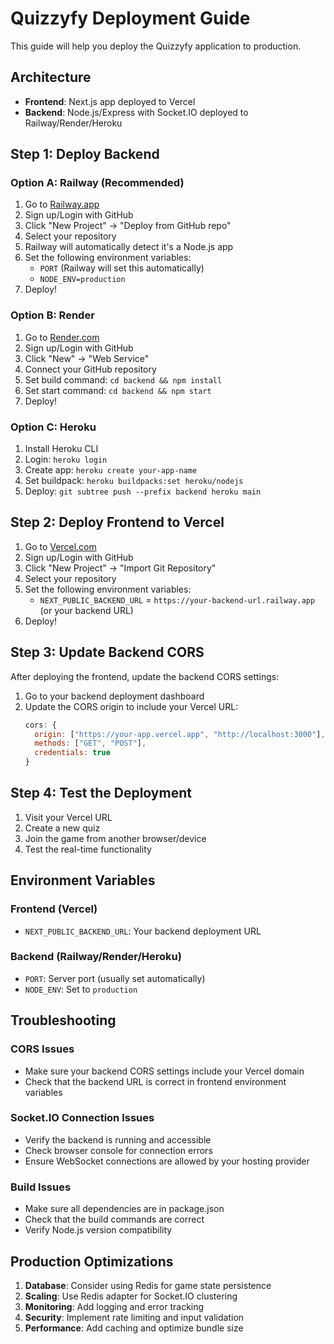 # Quizzyfy Deployment Guide

This guide will help you deploy the Quizzyfy application to production.

## Architecture

- **Frontend**: Next.js app deployed to Vercel
- **Backend**: Node.js/Express with Socket.IO deployed to Railway/Render/Heroku

## Step 1: Deploy Backend

### Option A: Railway (Recommended)

1. Go to [Railway.app](https://railway.app)
2. Sign up/Login with GitHub
3. Click "New Project" → "Deploy from GitHub repo"
4. Select your repository
5. Railway will automatically detect it's a Node.js app
6. Set the following environment variables:
   - `PORT` (Railway will set this automatically)
   - `NODE_ENV=production`
7. Deploy!

### Option B: Render

1. Go to [Render.com](https://render.com)
2. Sign up/Login with GitHub
3. Click "New" → "Web Service"
4. Connect your GitHub repository
5. Set build command: `cd backend && npm install`
6. Set start command: `cd backend && npm start`
7. Deploy!

### Option C: Heroku

1. Install Heroku CLI
2. Login: `heroku login`
3. Create app: `heroku create your-app-name`
4. Set buildpack: `heroku buildpacks:set heroku/nodejs`
5. Deploy: `git subtree push --prefix backend heroku main`

## Step 2: Deploy Frontend to Vercel

1. Go to [Vercel.com](https://vercel.com)
2. Sign up/Login with GitHub
3. Click "New Project" → "Import Git Repository"
4. Select your repository
5. Set the following environment variables:
   - `NEXT_PUBLIC_BACKEND_URL` = `https://your-backend-url.railway.app` (or your backend URL)
6. Deploy!

## Step 3: Update Backend CORS

After deploying the frontend, update the backend CORS settings:

1. Go to your backend deployment dashboard
2. Update the CORS origin to include your Vercel URL:
   ```javascript
   cors: {
     origin: ["https://your-app.vercel.app", "http://localhost:3000"],
     methods: ["GET", "POST"],
     credentials: true
   }
   ```

## Step 4: Test the Deployment

1. Visit your Vercel URL
2. Create a new quiz
3. Join the game from another browser/device
4. Test the real-time functionality

## Environment Variables

### Frontend (Vercel)
- `NEXT_PUBLIC_BACKEND_URL`: Your backend deployment URL

### Backend (Railway/Render/Heroku)
- `PORT`: Server port (usually set automatically)
- `NODE_ENV`: Set to `production`

## Troubleshooting

### CORS Issues
- Make sure your backend CORS settings include your Vercel domain
- Check that the backend URL is correct in frontend environment variables

### Socket.IO Connection Issues
- Verify the backend is running and accessible
- Check browser console for connection errors
- Ensure WebSocket connections are allowed by your hosting provider

### Build Issues
- Make sure all dependencies are in package.json
- Check that the build commands are correct
- Verify Node.js version compatibility

## Production Optimizations

1. **Database**: Consider using Redis for game state persistence
2. **Scaling**: Use Redis adapter for Socket.IO clustering
3. **Monitoring**: Add logging and error tracking
4. **Security**: Implement rate limiting and input validation
5. **Performance**: Add caching and optimize bundle size
